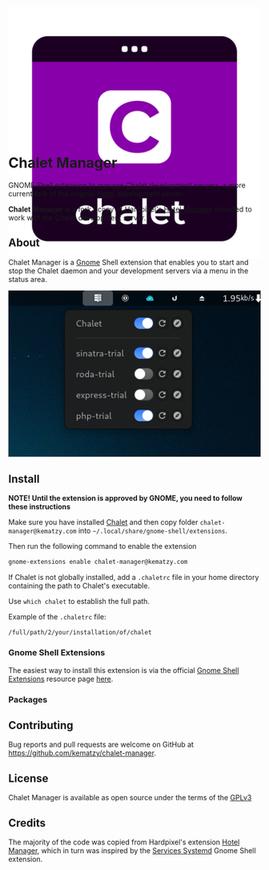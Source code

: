 <div style="text-align: center; height: 256px;">
<img src="https://raw.githubusercontent.com/kematzy/chalet-manager/main/logo.png" alt="Chalet logo" />
</div>

# Chalet Manager

GNOME Shell extension to manage [Chalet](https://github.com/jeansaad/chalet) development servers,
a more current fork of the original [Hotel](https://github.com/typicode/hotel) development server.

**Chalet Manager** is a fork / copy of Hardpixel's
[Hotel Manager](https://github.com/hardpixel/hotel-manager) intended to work with the
Chalet development server.

## About

Chalet Manager is a [Gnome](https://www.gnome.org/) Shell extension that enables you to start and
stop the Chalet daemon and your development servers via a menu in the status area.

![Screenshot](https://raw.githubusercontent.com/kematzy/chalet-manager/main/chalet-manager-screenshot.png)

## Install

**NOTE! Until the extension is approved by GNOME, you need to follow these instructions**

Make sure you have installed [Chalet](https://github.com/jeansaad/chalet) and then copy folder
`chalet-manager@kematzy.com` into `~/.local/share/gnome-shell/extensions`.

Then run the following command to enable the extension

```bash
gnome-extensions enable chalet-manager@kematzy.com
```

If Chalet is not globally installed, add a `.chaletrc` file in your home directory containing
the path to Chalet's executable.

Use `which chalet` to establish the full path.

Example of the `.chaletrc` file:

```shell
/full/path/2/your/installation/of/chalet
```

### Gnome Shell Extensions

The easiest way to install this extension is via the official
[Gnome Shell Extensions](https://extensions.gnome.org) resource page
[here](#).

### Packages


## Contributing

Bug reports and pull requests are welcome on GitHub at https://github.com/kematzy/chalet-manager.

## License

Chalet Manager is available as open source under the terms of the
[GPLv3](http://www.gnu.org/licenses/gpl-3.0.en.html)

## Credits

The majority of the code was copied from Hardpixel's extension
[Hotel Manager](https://github.com/hardpixel/hotel-manager),
which in turn was inspired by the
[Services Systemd](https://github.com/petres/gnome-shell-extension-services-systemd/)
Gnome Shell extension.
